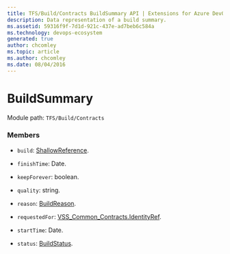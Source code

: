 ```yaml
---
title: TFS/Build/Contracts BuildSummary API | Extensions for Azure DevOps Services
description: Data representation of a build summary.
ms.assetid: 59316f9f-7d1d-921c-437e-ad7beb6c584a
ms.technology: devops-ecosystem
generated: true
author: chcomley
ms.topic: article
ms.author: chcomley
ms.date: 08/04/2016
---
```


# BuildSummary

Module path: `TFS/Build/Contracts`

### Members

* `build`: [ShallowReference](./ShallowReference.md).

* `finishTime`: Date.

* `keepForever`: boolean.

* `quality`: string.

* `reason`: [BuildReason](./BuildReason.md).

* `requestedFor`: [VSS_Common_Contracts.IdentityRef](../../../VSS/WebApi/Contracts/IdentityRef.md).

* `startTime`: Date.

* `status`: [BuildStatus](./BuildStatus.md).
